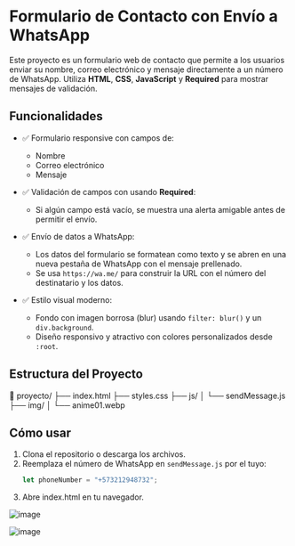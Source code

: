 # Formulario de Contacto con Envío a WhatsApp

Este proyecto es un formulario web de contacto que permite a los usuarios enviar su nombre, correo electrónico y mensaje directamente a un número de WhatsApp. Utiliza **HTML**, **CSS**, **JavaScript** y **Required** para mostrar mensajes de validación.

## Funcionalidades

- ✅ Formulario responsive con campos de:
  - Nombre
  - Correo electrónico
  - Mensaje

- ✅ Validación de campos con usando **Required**:
  - Si algún campo está vacío, se muestra una alerta amigable antes de permitir el envío.

- ✅ Envío de datos a WhatsApp:
  - Los datos del formulario se formatean como texto y se abren en una nueva pestaña de WhatsApp con el mensaje prellenado.
  - Se usa `https://wa.me/` para construir la URL con el número del destinatario y los datos.

- ✅ Estilo visual moderno:
  - Fondo con imagen borrosa (blur) usando `filter: blur()` y un `div.background`.
  - Diseño responsivo y atractivo con colores personalizados desde `:root`.

## Estructura del Proyecto

📁 proyecto/
├── index.html
├── styles.css
├── js/
│ └── sendMessage.js
├── img/
│ └── anime01.webp

## Cómo usar

1. Clona el repositorio o descarga los archivos.
2. Reemplaza el número de WhatsApp en `sendMessage.js` por el tuyo:
   ```js
   let phoneNumber = "+573212948732";
3. Abre index.html en tu navegador.

![image](https://github.com/user-attachments/assets/cccad54d-5978-4d4d-a479-4068f9176bb5)

![image](https://github.com/user-attachments/assets/08019bc8-e9de-4133-b553-f94c55062b40)



